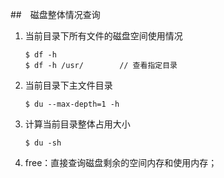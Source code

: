 ##　磁盘整体情况查询 

1. 当前目录下所有文件的磁盘空间使用情况

   ```
   $ df -h
   $ df -h /usr/		// 查看指定目录
   ```

2. 当前目录下主文件目录

   ```
   $ du --max-depth=1 -h  
   ```

3. 计算当前目录整体占用大小

   ```
   $ du -sh 
   ```

4. free：直接查询磁盘剩余的空间内存和使用内存；

